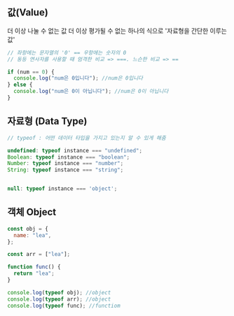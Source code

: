 ## 값(Value)

더 이상 나눌 수 없는 값
더 이상 평가될 수 없는 하나의 식으로 '자료형을 간단한 이루는 값'

```js
// 좌항에는 문자열의 '0' == 우항에는 숫자의 0
// 동등 연사자를 사용할 때 엄격한 비교 => ===. 느슨한 비교 => ==

if (num == 0) {
  console.log("num은 0입니다"); //num은 0입니다
} else {
  console.log("num은 0이 아닙니다"); //num은 0이 아닙니다
}
```

## 자료형 (Data Type)

```js
// typeof : 어떤 데이터 타입을 가지고 있는지 알 수 있게 해줌

undefined: typeof instance === "undefined";
Boolean: typeof instance === "boolean";
Number: typeof instance === "number";
String: typeof instance === "string";
```

```js

null: typeof instance === 'object';

```

## 객체 Object

```js
const obj = {
  name: "lea",
};

const arr = ["lea"];

function func() {
  return "lea";
}

console.log(typeof obj); //object
console.log(typeof arr); //object
console.log(typeof func); //functiom
```

